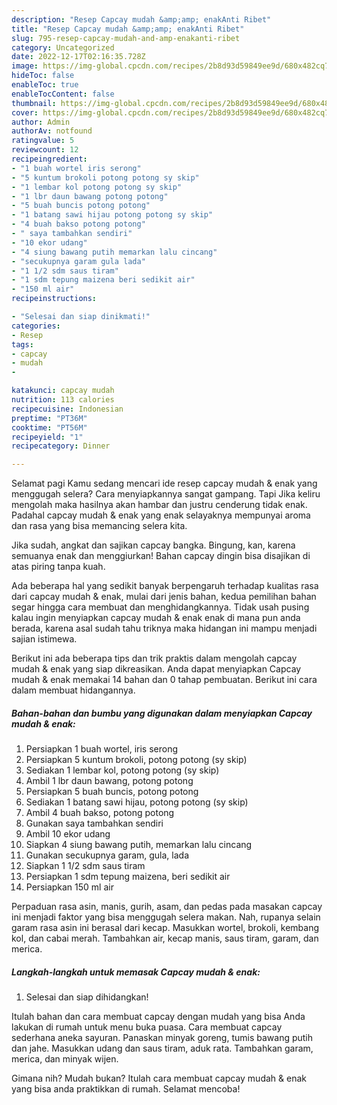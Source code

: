 ```yaml
---
description: "Resep Capcay mudah &amp;amp; enakAnti Ribet"
title: "Resep Capcay mudah &amp;amp; enakAnti Ribet"
slug: 795-resep-capcay-mudah-and-amp-enakanti-ribet
category: Uncategorized
date: 2022-12-17T02:16:35.728Z
image: https://img-global.cpcdn.com/recipes/2b8d93d59849ee9d/680x482cq70/capcay-mudah-enak-foto-resep-utama.jpg
hideToc: false
enableToc: true
enableTocContent: false
thumbnail: https://img-global.cpcdn.com/recipes/2b8d93d59849ee9d/680x482cq70/capcay-mudah-enak-foto-resep-utama.jpg
cover: https://img-global.cpcdn.com/recipes/2b8d93d59849ee9d/680x482cq70/capcay-mudah-enak-foto-resep-utama.jpg
author: Admin
authorAv: notfound
ratingvalue: 5
reviewcount: 12
recipeingredient:
- "1 buah wortel iris serong"
- "5 kuntum brokoli potong potong sy skip"
- "1 lembar kol potong potong sy skip"
- "1 lbr daun bawang potong potong"
- "5 buah buncis potong potong"
- "1 batang sawi hijau potong potong sy skip"
- "4 buah bakso potong potong"
- " saya tambahkan sendiri"
- "10 ekor udang"
- "4 siung bawang putih memarkan lalu cincang"
- "secukupnya garam gula lada"
- "1 1/2 sdm saus tiram"
- "1 sdm tepung maizena beri sedikit air"
- "150 ml air"
recipeinstructions:

- "Selesai dan siap dinikmati!"
categories:
- Resep
tags:
- capcay
- mudah
- 

katakunci: capcay mudah  
nutrition: 113 calories
recipecuisine: Indonesian
preptime: "PT36M"
cooktime: "PT56M"
recipeyield: "1"
recipecategory: Dinner

---
```



Selamat pagi Kamu sedang mencari ide resep capcay mudah &amp; enak yang menggugah selera? Cara menyiapkannya sangat gampang. Tapi Jika keliru mengolah maka hasilnya akan hambar dan justru cenderung tidak enak. Padahal capcay mudah &amp; enak yang enak selayaknya mempunyai aroma dan rasa yang bisa memancing selera kita.


Jika sudah, angkat dan sajikan capcay bangka. Bingung, kan, karena semuanya enak dan menggiurkan! Bahan capcay dingin bisa disajikan di atas piring tanpa kuah.

Ada beberapa hal yang sedikit banyak berpengaruh terhadap kualitas rasa dari capcay mudah &amp; enak, mulai dari jenis bahan, kedua pemilihan bahan segar hingga cara membuat dan menghidangkannya. Tidak usah pusing kalau ingin menyiapkan capcay mudah &amp; enak enak di mana pun anda berada, karena asal sudah tahu triknya maka hidangan ini mampu menjadi sajian istimewa.


Berikut ini ada beberapa tips dan trik praktis dalam mengolah capcay mudah &amp; enak yang siap dikreasikan. Anda dapat menyiapkan Capcay mudah &amp; enak memakai 14 bahan dan 0 tahap pembuatan. Berikut ini cara dalam membuat hidangannya.

<!--inarticleads1-->

##### Bahan-bahan dan bumbu yang digunakan dalam menyiapkan Capcay mudah &amp; enak:

1. Persiapkan 1 buah wortel, iris serong
1. Persiapkan 5 kuntum brokoli, potong potong (sy skip)
1. Sediakan 1 lembar kol, potong potong (sy skip)
1. Ambil 1 lbr daun bawang, potong potong
1. Persiapkan 5 buah buncis, potong potong
1. Sediakan 1 batang sawi hijau, potong potong (sy skip)
1. Ambil 4 buah bakso, potong potong
1. Gunakan  saya tambahkan sendiri
1. Ambil 10 ekor udang
1. Siapkan 4 siung bawang putih, memarkan lalu cincang
1. Gunakan secukupnya garam, gula, lada
1. Siapkan 1 1/2 sdm saus tiram
1. Persiapkan 1 sdm tepung maizena, beri sedikit air
1. Persiapkan 150 ml air


Perpaduan rasa asin, manis, gurih, asam, dan pedas pada masakan capcay ini menjadi faktor yang bisa menggugah selera makan. Nah, rupanya selain garam rasa asin ini berasal dari kecap. Masukkan wortel, brokoli, kembang kol, dan cabai merah. Tambahkan air, kecap manis, saus tiram, garam, dan merica. 

<!--inarticleads2-->

##### Langkah-langkah untuk memasak Capcay mudah &amp; enak:


1. Selesai dan siap dihidangkan!

Itulah bahan dan cara membuat capcay dengan mudah yang bisa Anda lakukan di rumah untuk menu buka puasa. Cara membuat capcay sederhana aneka sayuran. Panaskan minyak goreng, tumis bawang putih dan jahe. Masukkan udang dan saus tiram, aduk rata. Tambahkan garam, merica, dan minyak wijen. 

Gimana nih? Mudah bukan? Itulah cara membuat capcay mudah &amp; enak yang bisa anda praktikkan di rumah. Selamat mencoba!
